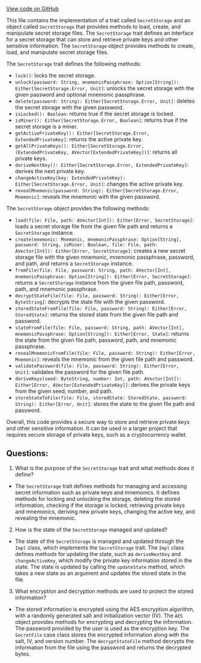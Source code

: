 [View code on GitHub](https://github.com/oxyg3nium/oxyg3nium/wallet/src/main/scala/org/oxyg3nium/wallet/storage/SecretStorage.scala)

This file contains the implementation of a trait called `SecretStorage` and an object called `SecretStorage` that provides methods to load, create, and manipulate secret storage files. The `SecretStorage` trait defines an interface for a secret storage that can store and retrieve private keys and other sensitive information. The `SecretStorage` object provides methods to create, load, and manipulate secret storage files.

The `SecretStorage` trait defines the following methods:

- `lock()`: locks the secret storage.
- `unlock(password: String, mnemonicPassphrase: Option[String]): Either[SecretStorage.Error, Unit]`: unlocks the secret storage with the given password and optional mnemonic passphrase.
- `delete(password: String): Either[SecretStorage.Error, Unit]`: deletes the secret storage with the given password.
- `isLocked(): Boolean`: returns true if the secret storage is locked.
- `isMiner(): Either[SecretStorage.Error, Boolean]`: returns true if the secret storage is a miner.
- `getActivePrivateKey(): Either[SecretStorage.Error, ExtendedPrivateKey]`: returns the active private key.
- `getAllPrivateKeys(): Either[SecretStorage.Error, (ExtendedPrivateKey, AVector[ExtendedPrivateKey])]`: returns all private keys.
- `deriveNextKey(): Either[SecretStorage.Error, ExtendedPrivateKey]`: derives the next private key.
- `changeActiveKey(key: ExtendedPrivateKey): Either[SecretStorage.Error, Unit]`: changes the active private key.
- `revealMnemonic(password: String): Either[SecretStorage.Error, Mnemonic]`: reveals the mnemonic with the given password.

The `SecretStorage` object provides the following methods:

- `load(file: File, path: AVector[Int]): Either[Error, SecretStorage]`: loads a secret storage file from the given file path and returns a `SecretStorage` instance.
- `create(mnemonic: Mnemonic, mnemonicPassphrase: Option[String], password: String, isMiner: Boolean, file: File, path: AVector[Int]): Either[Error, SecretStorage]`: creates a new secret storage file with the given mnemonic, mnemonic passphrase, password, and path, and returns a `SecretStorage` instance.
- `fromFile(file: File, password: String, path: AVector[Int], mnemonicPassphrase: Option[String]): Either[Error, SecretStorage]`: returns a `SecretStorage` instance from the given file path, password, path, and mnemonic passphrase.
- `decryptStateFile(file: File, password: String): Either[Error, ByteString]`: decrypts the state file with the given password.
- `storedStateFromFile(file: File, password: String): Either[Error, StoredState]`: returns the stored state from the given file path and password.
- `stateFromFile(file: File, password: String, path: AVector[Int], mnemonicPassphrase: Option[String]): Either[Error, State]`: returns the state from the given file path, password, path, and mnemonic passphrase.
- `revealMnemonicFromFile(file: File, password: String): Either[Error, Mnemonic]`: reveals the mnemonic from the given file path and password.
- `validatePassword(file: File, password: String): Either[Error, Unit]`: validates the password for the given file path.
- `deriveKeys(seed: ByteString, number: Int, path: AVector[Int]): Either[Error, AVector[ExtendedPrivateKey]]`: derives the private keys from the given seed, number, and path.
- `storeStateToFile(file: File, storedState: StoredState, password: String): Either[Error, Unit]`: stores the state to the given file path and password.

Overall, this code provides a secure way to store and retrieve private keys and other sensitive information. It can be used in a larger project that requires secure storage of private keys, such as a cryptocurrency wallet.
## Questions: 
 1. What is the purpose of the `SecretStorage` trait and what methods does it define?
- The `SecretStorage` trait defines methods for managing and accessing secret information such as private keys and mnemonics. It defines methods for locking and unlocking the storage, deleting the stored information, checking if the storage is locked, retrieving private keys and mnemonics, deriving new private keys, changing the active key, and revealing the mnemonic.

2. How is the state of the `SecretStorage` managed and updated?
- The state of the `SecretStorage` is managed and updated through the `Impl` class, which implements the `SecretStorage` trait. The `Impl` class defines methods for updating the state, such as `deriveNextKey` and `changeActiveKey`, which modify the private key information stored in the state. The state is updated by calling the `updateState` method, which takes a new state as an argument and updates the stored state in the file.

3. What encryption and decryption methods are used to protect the stored information?
- The stored information is encrypted using the AES encryption algorithm, with a randomly generated salt and initialization vector (IV). The `AES` object provides methods for encrypting and decrypting the information. The password provided by the user is used as the encryption key. The `SecretFile` case class stores the encrypted information along with the salt, IV, and version number. The `decryptStateFile` method decrypts the information from the file using the password and returns the decrypted bytes.